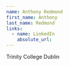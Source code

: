 ```yaml
---
name: Anthony Redmond
first_name: Anthony
last_name: Redmond
links:
  - name: LinkedIn
    absolute_url: 
---
```

Trinity College Dublin
